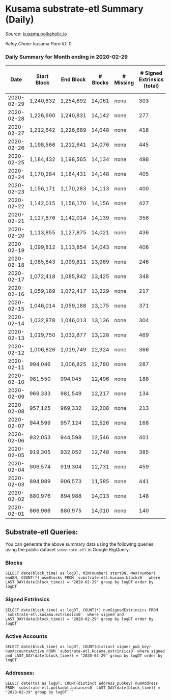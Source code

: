 # Kusama substrate-etl Summary (Daily)

_Source_: [kusama.polkaholic.io](https://kusama.polkaholic.io)

*Relay Chain*: kusama
*Para ID*: 0



### Daily Summary for Month ending in 2020-02-29


| Date | Start Block | End Block | # Blocks | # Missing | # Signed Extrinsics (total) | # Active Accounts | # Addresses with Balances | # Events | # Transfers | # XCM Transfers In | # XCM Transfers Out |
| ---- | ----------- | --------- | -------- | --------- | --------------------------- | ----------------- | ------------------------- | -------- | ----------- | ------------------ | ------------------- |
| 2020-02-29 | 1,240,832 | 1,254,892 | 14,061 | none  | 303 | 157 |  | 40,673 | 221 ($19,885,347) |   |   |
| 2020-02-28 | 1,226,690 | 1,240,831 | 14,142 | none  | 277 | 116 |  | 40,707 | 172 ($11,110,887) |   |   |
| 2020-02-27 | 1,212,642 | 1,226,689 | 14,048 | none  | 418 | 190 |  | 40,988 | 262 ($43,743,090) |   |   |
| 2020-02-26 | 1,198,566 | 1,212,641 | 14,076 | none  | 445 | 167 |  | 41,124 | 306 ($53,975,590) |   |   |
| 2020-02-25 | 1,184,432 | 1,198,565 | 14,134 | none  | 498 | 262 |  | 41,465 | 383 ($9,744,573) |   |   |
| 2020-02-24 | 1,170,284 | 1,184,431 | 14,148 | none  | 405 | 167 |  | 41,047 | 246 ($40,411,344) |   |   |
| 2020-02-23 | 1,156,171 | 1,170,283 | 14,113 | none  | 400 | 170 |  | 40,979 | 286 ($35,909,635) |   |   |
| 2020-02-22 | 1,142,015 | 1,156,170 | 14,156 | none  | 427 | 163 |  | 41,317 | 308 ($50,185,461) |   |   |
| 2020-02-21 | 1,127,876 | 1,142,014 | 14,139 | none  | 356 | 121 |  | 40,742 | 243 ($12,338,374) |   |   |
| 2020-02-20 | 1,113,855 | 1,127,875 | 14,021 | none  | 436 | 166 |  | 40,756 | 247 ($26,115,504) |   |   |
| 2020-02-19 | 1,099,812 | 1,113,854 | 14,043 | none  | 406 | 183 |  | 40,869 | 281 ($16,045,167) |   |   |
| 2020-02-18 | 1,085,843 | 1,099,811 | 13,969 | none  | 246 | 104 |  | 39,938 | 157 ($7,728,406) |   |   |
| 2020-02-17 | 1,072,418 | 1,085,842 | 13,425 | none  | 348 | 173 |  | 39,123 | 226 ($11,668,603) |   |   |
| 2020-02-16 | 1,059,189 | 1,072,417 | 13,229 | none  | 217 | 93 |  | 37,997 | 102 ($2,030,543) |   |   |
| 2020-02-15 | 1,046,014 | 1,059,188 | 13,175 | none  | 371 | 145 |  | 38,651 | 246 ($32,995,222) |   |   |
| 2020-02-14 | 1,032,878 | 1,046,013 | 13,136 | none  | 304 | 130 |  | 38,132 | 140 ($42,146,504) |   |   |
| 2020-02-13 | 1,019,750 | 1,032,877 | 13,128 | none  | 469 | 223 |  | 38,913 | 205 ($69,884,486) |   |   |
| 2020-02-12 | 1,006,826 | 1,019,749 | 12,924 | none  | 366 | 172 |  | 38,087 | 209 ($265,424,808) |   |   |
| 2020-02-11 | 994,046 | 1,006,825 | 12,780 | none  | 287 | 148 |  | 37,343 | 87 ($3,438,799) |   |   |
| 2020-02-10 | 981,550 | 994,045 | 12,496 | none  | 188 | 100 |  | 36,528 | 57 ($813,049) |   |   |
| 2020-02-09 | 969,333 | 981,549 | 12,217 | none  | 134 | 70 |  | 35,605 | 51 ($1,173,169) |   |   |
| 2020-02-08 | 957,125 | 969,332 | 12,208 | none  | 213 | 84 |  | 35,889 | 90 ($12,037,454) |   |   |
| 2020-02-07 | 944,599 | 957,124 | 12,526 | none  | 168 | 80 |  | 36,602 | 59 ($43,389,238) |   |   |
| 2020-02-06 | 932,053 | 944,598 | 12,546 | none  | 401 | 220 |  | 37,793 | 203 ($2,077,753) |   |   |
| 2020-02-05 | 919,305 | 932,052 | 12,748 | none  | 385 | 210 |  | 38,089 | 94 ($40,096,256) |   |   |
| 2020-02-04 | 906,574 | 919,304 | 12,731 | none  | 459 | 224 |  | 36,589 | 84 ($1,384,521) |   |   |
| 2020-02-03 | 894,989 | 906,573 | 11,585 | none  | 441 | 243 |  | 30,484 | 66 ($3,164,156) |   |   |
| 2020-02-02 | 880,976 | 894,988 | 14,013 | none  | 148 | 84 |  | 40,649 | 53 ($9,876,242) |   |   |
| 2020-02-01 | 866,966 | 880,975 | 14,010 | none  | 140 | 74 |  | 41,314 | 35 ($770,230) |   |   |

## Substrate-etl Queries:
You can generate the above summary data using the following queries using the public dataset `substrate-etl` in Google BigQuery:


### Blocks
```
SELECT date(block_time) as logDT, MIN(number) startBN, MAX(number) endBN, COUNT(*) numBlocks FROM `substrate-etl.kusama.blocks0`  where LAST_DAY(date(block_time)) = "2020-02-29" group by logDT order by logDT
```


### Signed Extrinsics
```
SELECT date(block_time) as logDT, COUNT(*) numSignedExtrinsics FROM `substrate-etl.kusama.extrinsics0`  where signed and LAST_DAY(date(block_time)) = "2020-02-29" group by logDT order by logDT
```


### Active Accounts
```
SELECT date(block_time) as logDT, COUNT(distinct signer_pub_key) numAccountsActive FROM `substrate-etl.kusama.extrinsics0` where signed and LAST_DAY(date(block_time)) = "2020-02-29" group by logDT order by logDT
```


### Addresses:
```
SELECT date(ts) as logDT, COUNT(distinct address_pubkey) numAddress FROM `substrate-etl.polkadot.balances0` LAST_DAY(date(block_time)) = "2020-02-29" group by logDT```

